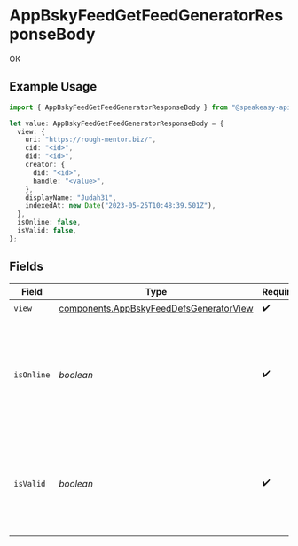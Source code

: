 # AppBskyFeedGetFeedGeneratorResponseBody

OK

## Example Usage

```typescript
import { AppBskyFeedGetFeedGeneratorResponseBody } from "@speakeasy-api/bluesky/models/operations";

let value: AppBskyFeedGetFeedGeneratorResponseBody = {
  view: {
    uri: "https://rough-mentor.biz/",
    cid: "<id>",
    did: "<id>",
    creator: {
      did: "<id>",
      handle: "<value>",
    },
    displayName: "Judah31",
    indexedAt: new Date("2023-05-25T10:48:39.501Z"),
  },
  isOnline: false,
  isValid: false,
};
```

## Fields

| Field                                                                                                | Type                                                                                                 | Required                                                                                             | Description                                                                                          |
| ---------------------------------------------------------------------------------------------------- | ---------------------------------------------------------------------------------------------------- | ---------------------------------------------------------------------------------------------------- | ---------------------------------------------------------------------------------------------------- |
| `view`                                                                                               | [components.AppBskyFeedDefsGeneratorView](../../models/components/appbskyfeeddefsgeneratorview.md)   | :heavy_check_mark:                                                                                   | N/A                                                                                                  |
| `isOnline`                                                                                           | *boolean*                                                                                            | :heavy_check_mark:                                                                                   | Indicates whether the feed generator service has been online recently, or else seems to be inactive. |
| `isValid`                                                                                            | *boolean*                                                                                            | :heavy_check_mark:                                                                                   | Indicates whether the feed generator service is compatible with the record declaration.              |